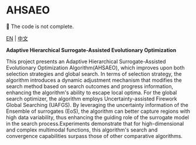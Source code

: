 # AHSAEO

🚧 The code is not complete.

<a href="./README.md">EN</a> | <a href="./README_zh-CN.md">中文</a>

**Adaptive Hierarchical Surrogate-Assisted Evolutionary Optimization**

This project presents an Adaptive Hierarchical Surrogate-Assisted Evolutionary Optimization Algorithm(AHSAEO), which improves upon both selection strategies and global search. In terms of selection strategy, the algorithm introduces a dynamic adjustment mechanism that modifies the search method based on search outcomes and progress information, enhancing the algorithm's ability to escape local optima. For the global search optimizer, the algorithm employs Uncertainty-assisted Firework Global Searching (UAFGS). By leveraging the uncertainty information of the Ensemble of surrogates (EoS), the algorithm can better capture regions with high data variability, thus enhancing the guiding role of the surrogate model in the search process.Experiments demonstrate that for high-dimensional and complex multimodal functions, this algorithm's search and convergence capabilities surpass those of other comparative algorithms.